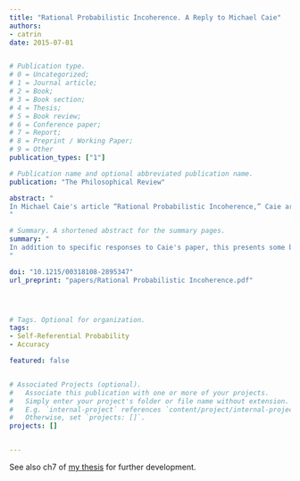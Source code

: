 ```yaml
---
title: "Rational Probabilistic Incoherence. A Reply to Michael Caie"
authors: 
- catrin
date: 2015-07-01


# Publication type.
# 0 = Uncategorized;
# 1 = Journal article;
# 2 = Book;
# 3 = Book section;
# 4 = Thesis;
# 5 = Book review;
# 6 = Conference paper;
# 7 = Report;
# 8 = Preprint / Working Paper;
# 9 = Other
publication_types: ["1"]

# Publication name and optional abbreviated publication name.
publication: "The Philosophical Review"

abstract: "
In Michael Caie's article “Rational Probabilistic Incoherence,” Caie argues that in light of certain situations involving self-reference, it is sometimes rational to have probabilistically incoherent credences. This essay further considers his arguments. It shows that probabilism isn't to blame for the failure of rational introspection and that Caie's modified accuracy criterion conflicts with Dutch book considerations, is scoring rule dependent, and leads to the failure of rational introspection.
"

# Summary. A shortened abstract for the summary pages.
summary: "
In addition to specific responses to Caie's paper, this presents some bullets that need to be bitten if one adopts a consequentialist view of epistemic utility. Further such bullets are also presented in my thesis (ch.7)
"

doi: "10.1215/00318108-2895347"
url_preprint: "papers/Rational Probabilistic Incoherence.pdf"




# Tags. Optional for organization.
tags:
- Self-Referential Probability
- Accuracy

featured: false


# Associated Projects (optional).
#   Associate this publication with one or more of your projects.
#   Simply enter your project's folder or file name without extension.
#   E.g. `internal-project` references `content/project/internal-project/index.md`.
#   Otherwise, set `projects: []`.
projects: []


---
```


See also ch7 of [my thesis](/publication/2016-phd) for further development.
